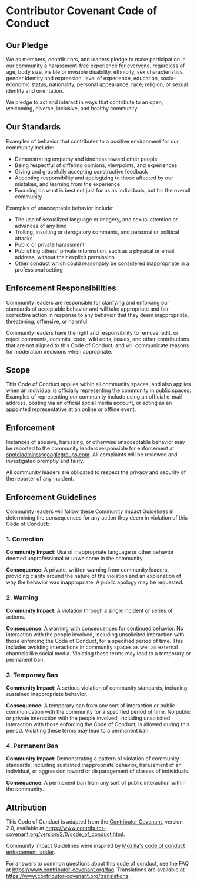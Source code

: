 # Contributor Covenant Code of Conduct

## Our Pledge

We as members, contributors, and leaders pledge to make participation in our community a
harassment-free experience for everyone, regardless of age, body size, visible or invisible
disability, ethnicity, sex characteristics, gender identity and expression, level of
experience, education, socio-economic status, nationality, personal appearance, race, religion,
or sexual identity and orientation.

We pledge to act and interact in ways that contribute to an open, welcoming, diverse,
inclusive, and healthy community.

## Our Standards

Examples of behavior that contributes to a positive environment for our community include:

- Demonstrating empathy and kindness toward other people
- Being respectful of differing opinions, viewpoints, and experiences
- Giving and gracefully accepting constructive feedback
- Accepting responsibility and apologizing to those affected by our mistakes, and learning from
  the experience
- Focusing on what is best not just for us as individuals, but for the overall community

Examples of unacceptable behavior include:

- The use of sexualized language or imagery, and sexual attention or advances of any kind
- Trolling, insulting or derogatory comments, and personal or political attacks
- Public or private harassment
- Publishing others' private information, such as a physical or email address, without their
  explicit permission
- Other conduct which could reasonably be considered inappropriate in a professional setting

## Enforcement Responsibilities

Community leaders are responsible for clarifying and enforcing our standards of acceptable
behavior and will take appropriate and fair corrective action in response to any behavior that
they deem inappropriate, threatening, offensive, or harmful.

Community leaders have the right and responsibility to remove, edit, or reject comments,
commits, code, wiki edits, issues, and other contributions that are not aligned to this Code of
Conduct, and will communicate reasons for moderation decisions when appropriate.

## Scope

This Code of Conduct applies within all community spaces, and also applies when an individual
is officially representing the community in public spaces. Examples of representing our
community include using an official e-mail address, posting via an official social media
account, or acting as an appointed representative at an online or offline event.

## Enforcement

Instances of abusive, harassing, or otherwise unacceptable behavior may be reported to the
community leaders responsible for enforcement at spotdladmins@googlegroups.com. All complaints
will be reviewed and investigated promptly and fairly.

All community leaders are obligated to respect the privacy and security of the reporter of any
incident.

## Enforcement Guidelines

Community leaders will follow these Community Impact Guidelines in determining the consequences
for any action they deem in violation of this Code of Conduct:

### 1. Correction

**Community Impact**: Use of inappropriate language or other behavior deemed unprofessional or
unwelcome in the community.

**Consequence**: A private, written warning from community leaders, providing clarity around
the nature of the violation and an explanation of why the behavior was inappropriate. A public
apology may be requested.

### 2. Warning

**Community Impact**: A violation through a single incident or series of actions.

**Consequence**: A warning with consequences for continued behavior. No interaction with the
people involved, including unsolicited interaction with those enforcing the Code of Conduct,
for a specified period of time. This includes avoiding interactions in community spaces as well
as external channels like social media. Violating these terms may lead to a temporary or
permanent ban.

### 3. Temporary Ban

**Community Impact**: A serious violation of community standards, including sustained
inappropriate behavior.

**Consequence**: A temporary ban from any sort of interaction or public communication with the
community for a specified period of time. No public or private interaction with the people
involved, including unsolicited interaction with those enforcing the Code of Conduct, is
allowed during this period. Violating these terms may lead to a permanent ban.

### 4. Permanent Ban

**Community Impact**: Demonstrating a pattern of violation of community standards, including
sustained inappropriate behavior, harassment of an individual, or aggression toward or
disparagement of classes of individuals.

**Consequence**: A permanent ban from any sort of public interaction within the community.

## Attribution

This Code of Conduct is adapted from the [Contributor Covenant][homepage], version 2.0,
available at https://www.contributor-covenant.org/version/2/0/code_of_conduct.html.

Community Impact Guidelines were inspired by
[Mozilla's code of conduct enforcement ladder](https://github.com/mozilla/diversity).

For answers to common questions about this code of conduct, see the FAQ at
https://www.contributor-covenant.org/faq. Translations are available at
https://www.contributor-covenant.org/translations.

[homepage]: https://www.contributor-covenant.org
